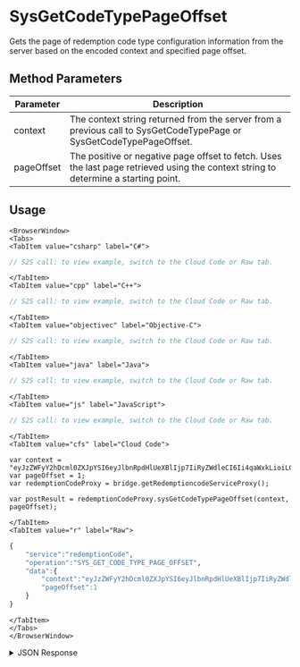 # SysGetCodeTypePageOffset
Gets the page of redemption code type configuration information from the server based on the encoded context and specified page offset.

<PartialServop service_name="redemptionCode" operation_name="SYS_GET_CODE_TYPE_PAGE_OFFSET" />

## Method Parameters
Parameter | Description
--------- | -----------
context | The context string returned from the server from a previous call to SysGetCodeTypePage or SysGetCodeTypePageOffset.
pageOffset | The positive or negative page offset to fetch. Uses the last page retrieved using the context string to determine a starting point.

## Usage

```mdx-code-block
<BrowserWindow>
<Tabs>
<TabItem value="csharp" label="C#">
```

```csharp
// S2S call: to view example, switch to the Cloud Code or Raw tab.
```

```mdx-code-block
</TabItem>
<TabItem value="cpp" label="C++">
```

```cpp
// S2S call: to view example, switch to the Cloud Code or Raw tab.
```

```mdx-code-block
</TabItem>
<TabItem value="objectivec" label="Objective-C">
```

```objectivec
// S2S call: to view example, switch to the Cloud Code or Raw tab.
```

```mdx-code-block
</TabItem>
<TabItem value="java" label="Java">
```

```java
// S2S call: to view example, switch to the Cloud Code or Raw tab.
```

```mdx-code-block
</TabItem>
<TabItem value="js" label="JavaScript">
```

```javascript
// S2S call: to view example, switch to the Cloud Code or Raw tab.
```

```mdx-code-block
</TabItem>
<TabItem value="cfs" label="Cloud Code">
```

```cfscript
var context = "eyJzZWFyY2hDcml0ZXJpYSI6eyJlbnRpdHlUeXBlIjp7IiRyZWdleCI6Ii4qaWxkLioiLCIkb3B0";
var pageOffset = 1;
var redemptionCodeProxy = bridge.getRedemptioncodeServiceProxy();

var postResult = redemptionCodeProxy.sysGetCodeTypePageOffset(context, pageOffset);
```

```mdx-code-block
</TabItem>
<TabItem value="r" label="Raw">
```

```r
{
    "service":"redemptionCode",
    "operation":"SYS_GET_CODE_TYPE_PAGE_OFFSET",
    "data":{
        "context":"eyJzZWFyY2hDcml0ZXJpYSI6eyJlbnRpdHlUeXBlIjp7IiRyZWdleCI6Ii4qaWxkLioiLCIkb3B0",
        "pageOffset":1
    }
}
```

```mdx-code-block
</TabItem>
</Tabs>
</BrowserWindow>
```
<details>
<summary>JSON Response</summary>

```json
{
  "data": {
    "_serverTime": 1708035564432,
    "context": "eyJzZWFyY2hDcml0ZXJpYSI6eyJnYW1lSWQiOiIyMzc4MiIsImNvZGVVc2VUeXBlIjoiTVVMVEkiLCJ2YWxpZFN0YXJ0Ijp7IiRsdGUiOjE3MDgwMzU0NTU2MjV9LCJ2YWxpZEVuZCI6eyIkZ3QiOjE3MDgwMzU1MTU2MjV9LCJpc0Rpc2FibGVkIjp7IiRuZSI6dHJ1ZX19LCJzb3J0Q3JpdGVyaWEiOnt9LCJwYWdpbmF0aW9uIjp7InJvd3NQZXJQYWdlIjo1MCwicGFnZU51bWJlciI6MSwiZG9Db3VudCI6ZmFsc2UsInNraXBSZWNvdW50Ijp0cnVlfSwib3B0aW9ucyI6bnVsbCwicmVzdWx0Q291bnQiOjF9",
    "results": {
      "count": 1,
      "page": 1,
      "items": [
        {
          "gameId": "23782",
          "codeType": "unique_campaign_name",
          "description": "Codes to give away for promotion",
          "version": 1,
          "createdAt": 1708035413954,
          "updatedAt": 1708035413954,
          "async": false,
          "maxRetries": 0,
          "isDisabled": false,
          "customCodeInfo": {},
          "validStart": 1708035331008,
          "validEnd": 1708640131008,
          "codeUseType": "MULTI",
          "scanCode": "FREE100",
          "maxRedemptions": 100
        }
      ],
      "moreAfter": false,
      "moreBefore": false
    }
  },
  "status": 200
}
```

</details>

